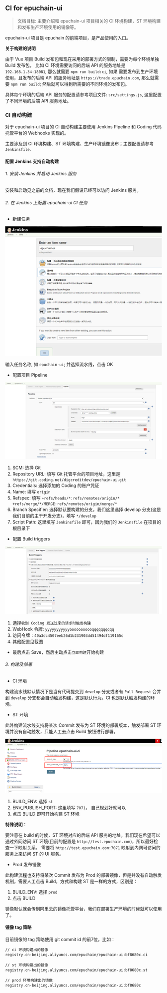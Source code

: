 
## CI for epuchain-ui

> 文档目标: 主要介绍和 epuchain-ui 项目相关的 CI 环境构建，ST 环境构建和发布生产环境使用的镜像等。
 
 
 epuchain-ui 项目是 epuchain 的前端项目，是产品使用的入口。
 
 **关于构建的说明**
 
 由于 Vue 项目 Build 发布包和现在采用的部署方式的限制，需要为每个环境单独 Build 发布包，
 比如 CI 环境需要访问的后端 API 的服务地址是 `192.168.1.34:18081`, 那么就需要 `npm run build:ci`, 如果
 需要发布到生产环境使用，且发布的后端 API 的服务地址是 `https://trade.epuchain.com`, 那么就需要 
 `npm run build`; 然后就可以得到所需要的不同环境的发布包。
 
 具体每个环境的后端 API 服务的配置请参考项目文件: `src/settings.js`, 这里配置了不同环境的后端 API 服务地址。
 
### CI 自动构建
 
对于 epuchain-ui 项目的 CI 自动构建主要使用 Jenkins Pipeline 和 Coding 代码托管平台的 Webhooks 实现的。

主要涉及到 CI 环境构建、ST 环境构建、生产环境镜像发布；主要配置请参考 `Jenkinsfile`.

#### 配置 Jenkins 支持自动构建

###### 1. 安装 Jenkins 并启动 Jenkins 服务

安装和启动见之前的文档，现在我们假设已经可以访问 Jenkins 服务。

###### 2. 在 Jenkins 上配置 epuchain-ui CI 任务

- 新建任务

![新建任务](images/ui-task-new.png)

输入任务名称, 如 `epuchain-ui`; 并选择流水线，点击 OK

- 配置项目 Pipeline

![配置流水线代码](images/ui-task-pipeline-code.png)

1. SCM: 选择 Git
2. Repository URL: 填写 Git 托管平台的项目地址，这里是 `https://git.coding.net/digcreditdev/epuchain-ui.git`
3. Credentials: 选择添加的 Coding 的账户凭证
4. Name: 填写 `origin`
5. Refspec: 填写 `+refs/heads/*:refs/remotes/origin/* +refs/merge/*/MERGE:refs/remotes/origin/merge/*`
6. Branch Specifier: 选择默认要构建的分支，我们这里选择 develop 分支(这是我们目前的主干开发分支)，填写 `*/develop`
7. Script Path: 这里填写 `Jenkinsfile` 即可，因为我们的 `Jenkinsfile` 在项目的根目录下

- 配置 Build triggers

![配置触发器](images/ui-task-build-triggers.png)

1. 选择`收到 Coding 发送过来的请求时触发构建`
2. WebHook 令牌: `yyyyyyyyyyyooooooooooqqqqqqqqqq`
3. 访问令牌：`40a3dc4507eeb26d1b231903dd51494df119165c`
2. 其他配置见截图

- 最后点击 Save，然后主动点击`立即构建`开始构建

###### 3. 构建及部署

- CI 环境

构建流水线默认情况下是当有代码提交到 `develop` 分支或者有 `Pull Request` 合并到 `develop` 分支都会自动触发构建，这是默认行为。CI 也是默认触发构建的环境。

- ST 环境

此外构建流水线支持将某次 Commit 发布为 ST 环境的部署版本，触发部署 ST 环境并没有自动触发，只能人工去点击 Build 按钮进行部署。

![Build ST](images/ui-task-build-st.png)

1. BUILD_ENV: 选择 `st`
2. ENV_PUBLISH_PORT: 这里填写 `7071`， 自己规划好就可以
3. 点击 BUILD 即可开始构建 ST 环境

**特殊说明**：

要注意在 build 的时候，ST 环境对应的后端 API 服务的地址，我们现在希望可以通过外网访问 ST 环境(目前的配置是 `http://test.epuchain.com`)，所以最好检查一下映射关系。
需要将 `http://test.epuchain.com:7071` 映射到内网可访问的服务上来访问 ST 的 UI 服务。

- Prod 发布镜像

此构建流程也支持将某次 Commit 发布为 Prod 的部署镜像，但是并没有自动触发机制，需要人工点击 Build，方式和构建 ST 是一样的方式，区别是：

1. BUILD_ENV: 选择 `prod`
2. 点击 BUILD

镜像默认就会传到阿里云的镜像托管平台，我们在部署生产环境的时候就可以使用了。

#### 镜像 tag 策略

目前镜像的 tag 策略使用 git commit id 的前7位，比如：

```
// ci 环境构建出的镜像
registry.cn-beijing.aliyuncs.com/epuchain/epuchain-ui:bf8680c.ci

// st 环境构建出的镜像
registry.cn-beijing.aliyuncs.com/epuchain/epuchain-ui:bf8680c.st

// prod 环境构建出的镜像
registry.cn-beijing.aliyuncs.com/epuchain/epuchain-ui:bf8680c
```
